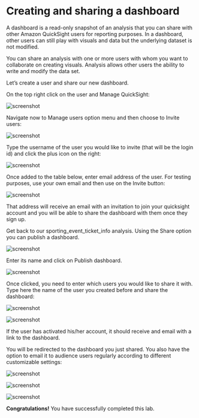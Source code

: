 # Creating and sharing a dashboard

A dashboard is a read-only snapshot of an analysis that you can share with other Amazon QuickSight users for reporting purposes. In a dashboard, other users can still play with visuals and data but the underlying dataset is not modified.

You can share an analysis with one or more users with whom you want to collaborate on creating visuals. Analysis allows other users the ability to write and modify the data set.

Let’s create a user and share our new dashboard.

On the top right click on the user and Manage QuickSight:

![screenshot](img/50.png)

Navigate now to Manage users option menu and then choose to Invite users:

![screenshot](img/51.png)

Type the username of the user you would like to invite (that will be the login id) and click the plus icon on the right: 

![screenshot](img/52.png)

Once added to the table below, enter email address of the user. For testing purposes, use your own email and then use on the Invite button:

![screenshot](img/53.png)

That address will receive an email with an invitation to join your quicksight account and you will be able to share the dashboard with them once they sign up.

Get back to our sporting_event_ticket_info analysis. Using the Share option you can publish a dashboard. 

![screenshot](img/54.png)

Enter its name and click on Publish dashboard.

![screenshot](img/55.png)

Once clicked, you need to enter which users you would like to share it with. Type here the name of the user you created before and share the dashboard: 

![screenshot](img/56.png)

![screenshot](img/57.png)

If the user has activated his/her account, it should receive and email with a link to the dashboard.

You will be redirected to the dashboard you just shared. You also have the option to email it to audience users regularly according to different customizable settings:

![screenshot](img/58.png)

![screenshot](img/59.png)

![screenshot](img/60.png)

**Congratulations!** You have successfully completed this lab.
